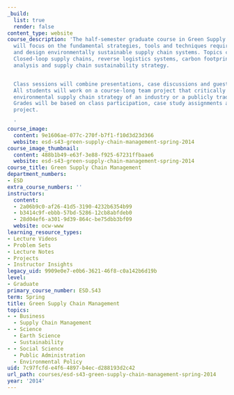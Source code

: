 ```yaml
---
_build:
  list: true
  render: false
content_type: website
course_description: 'The half-semester graduate course in Green Supply Chain Management
  will focus on the fundamental strategies, tools and techniques required to analyze
  and design environmentally sustainable supply chain systems. Topics covered include:
  Closed-loop supply chains, reverse logistics systems, carbon footprinting, life-cycle
  analysis and supply chain sustainability strategy.


  Class sessions will combine presentations, case discussions and guest speakers.
  All students will work on a course-long team project that critically evaluates the
  environmental supply chain strategy of an industry or a publicly traded company.
  Grades will be based on class participation, case study assignments and the team
  project.

  '
course_image:
  content: 9e1606ae-077c-270f-b7f1-f10d3d23d366
  website: esd-s43-green-supply-chain-management-spring-2014
course_image_thumbnail:
  content: 488b1b49-e63f-3e88-f925-67231ffbaae6
  website: esd-s43-green-supply-chain-management-spring-2014
course_title: Green Supply Chain Management
department_numbers:
- ESD
extra_course_numbers: ''
instructors:
  content:
  - 2a06b9c0-af26-41d5-3190-4232b6354b99
  - b3414c9f-ebbb-57bd-5286-12cb8abfdeb0
  - 28d04ef6-a301-9d39-864c-be75dbb3bf09
  website: ocw-www
learning_resource_types:
- Lecture Videos
- Problem Sets
- Lecture Notes
- Projects
- Instructor Insights
legacy_uid: 9909e0e7-e0b6-3621-46f8-c0a142b6d19b
level:
- Graduate
primary_course_number: ESD.S43
term: Spring
title: Green Supply Chain Management
topics:
- - Business
  - Supply Chain Management
- - Science
  - Earth Science
  - Sustainability
- - Social Science
  - Public Administration
  - Environmental Policy
uid: 7c97fcfd-e4f6-4897-b4ec-d288193d2c42
url_path: courses/esd-s43-green-supply-chain-management-spring-2014
year: '2014'
---
```

